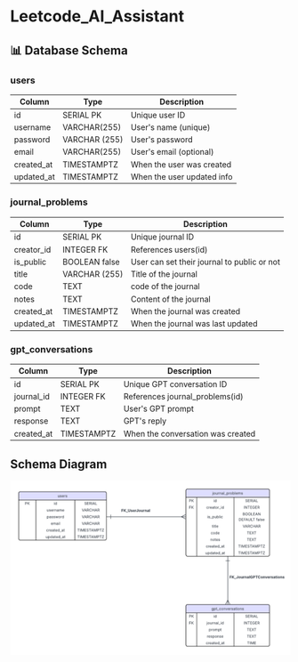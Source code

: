 # Leetcode_AI_Assistant
## 📊 Database Schema

###  users
| Column     | Type              | Description                |
|------------|-------------------|----------------------------|
| id         | SERIAL PK         | Unique user ID             |
| username   | VARCHAR(255)      | User's name (unique)       |
| password   | VARCHAR (255)     | User's password            |
| email      | VARCHAR(255)      | User's email (optional)    |
| created_at | TIMESTAMPTZ       | When the user was created  |
| updated_at | TIMESTAMPTZ       | When the user updated info |

###  journal_problems
| Column      | Type         | Description                          |
|-------------|--------------|--------------------------------------|
| id          | SERIAL PK    | Unique journal ID                    |
| creator_id  | INTEGER FK   | References users(id)                 |
| is_public   | BOOLEAN false| User can set their journal to public or not|
| title       | VARCHAR (255)| Title of the journal                 |
| code        | TEXT         | code of the journal                  |
| notes       | TEXT         | Content of the journal               |
| created_at  | TIMESTAMPTZ  | When the journal was created         |
| updated_at  | TIMESTAMPTZ  | When the journal was last updated    |

###  gpt_conversations
| Column      | Type         | Description                          |
|-------------|--------------|--------------------------------------|
| id          | SERIAL PK    | Unique GPT conversation ID           |
| journal_id  | INTEGER FK   | References journal_problems(id)      |
| prompt      | TEXT         | User's GPT prompt                    |
| response    | TEXT         | GPT's reply                          |
| created_at  | TIMESTAMPTZ  | When the conversation was created    |
##  Schema Diagram

![LUCID Diagram](./media/db_schema.png)


